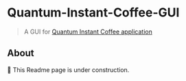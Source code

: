 # Quantum-Instant-Coffee-GUI
> A GUI for [Quantum Instant Coffee application](https://github.com/shayanmoosavi/Quantum-Instant-Coffee)

## About
:construction: This Readme page is under construction.
